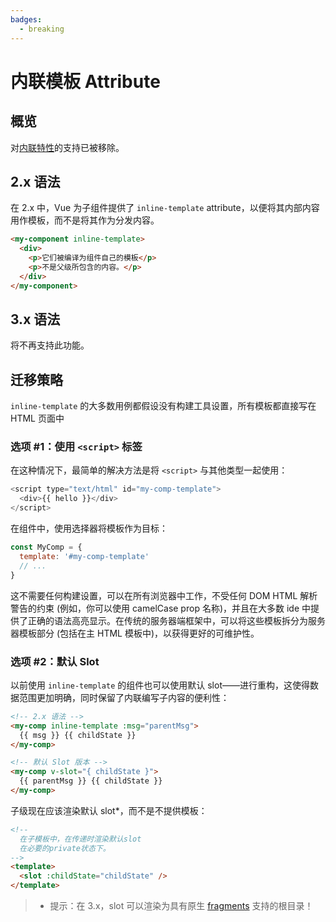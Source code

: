 ```yaml
---
badges:
  - breaking
---
```


# 内联模板 Attribute <MigrationBadges :badges="$frontmatter.badges" />

## 概览

对[内联特性](https://vuejs.org/v2/guide/components-edge-cases.html#Inline-Templates)的支持已被移除。

## 2.x 语法

在 2.x 中，Vue 为子组件提供了 `inline-template` attribute，以便将其内部内容用作模板，而不是将其作为分发内容。

```html
<my-component inline-template>
  <div>
    <p>它们被编译为组件自己的模板</p>
    <p>不是父级所包含的内容。</p>
  </div>
</my-component>
```

## 3.x 语法

将不再支持此功能。

## 迁移策略

`inline-template` 的大多数用例都假设没有构建工具设置，所有模板都直接写在 HTML 页面中

### 选项 #1：使用 `<script>` 标签

在这种情况下，最简单的解决方法是将 `<script>` 与其他类型一起使用：

```js
<script type="text/html" id="my-comp-template">
  <div>{{ hello }}</div>
</script>
```

在组件中，使用选择器将模板作为目标：

```js
const MyComp = {
  template: '#my-comp-template'
  // ...
}
```

这不需要任何构建设置，可以在所有浏览器中工作，不受任何 DOM HTML 解析警告的约束 (例如，你可以使用 camelCase prop 名称)，并且在大多数 ide 中提供了正确的语法高亮显示。在传统的服务器端框架中，可以将这些模板拆分为服务器模板部分 (包括在主 HTML 模板中)，以获得更好的可维护性。

### 选项 #2：默认 Slot

以前使用 `inline-template` 的组件也可以使用默认 slot——进行重构，这使得数据范围更加明确，同时保留了内联编写子内容的便利性：

```html
<!-- 2.x 语法 -->
<my-comp inline-template :msg="parentMsg">
  {{ msg }} {{ childState }}
</my-comp>

<!-- 默认 Slot 版本 -->
<my-comp v-slot="{ childState }">
  {{ parentMsg }} {{ childState }}
</my-comp>
```

子级现在应该渲染默认 slot\*，而不是不提供模板：

```html
<!--
  在子模板中，在传递时渲染默认slot
  在必要的private状态下。
-->
<template>
  <slot :childState="childState" />
</template>
```

> - 提示：在 3.x，slot 可以渲染为具有原生 [fragments](/guide/migration/fragments) 支持的根目录！
